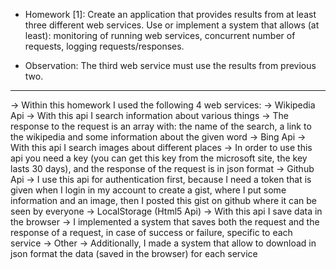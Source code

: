 ﻿* Homework [1]: Create an application that provides results from at least three different web services. Use or implement a system that allows (at least): monitoring of running web services, concurrent number of requests, logging requests/responses.

* Observation: The third web service must use the results from previous two.

--------------------------------------------------------------------------------------------------------------------------------------------------------------------

-> Within this homework I used the following 4 web services:
	-> Wikipedia Api
		-> With this api I search information about various things
		-> The response to the request is an array with: the name of the search, a link to the wikipedia and some information about the given word
	-> Bing Api
		-> With this api I search images about different places
		-> In order to use this api you need a key (you can get this key from the microsoft site, the key lasts 30 days), and the response of the request is in json format
	-> Github Api
		-> I use this api for authentication first, because I need a token that is given when I login in my account to create a gist, where I put some information and an image, then I posted this gist on github where it can be seen by everyone
	-> LocalStorage (Html5 Api)
		-> With this api I save data in the browser
		-> I implemented a system that saves both the request and the response of a request, in case of success or failure, specific to each service
	-> Other
		-> Additionally, I made a system that allow to download in json format the data (saved in the browser) for each service
